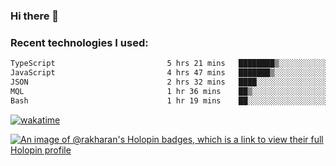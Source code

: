### Hi there 👋

### Recent technologies I used:
<!--START_SECTION:waka-->

```txt
TypeScript                         5 hrs 21 mins   ████████▒░░░░░░░░░░░░░░░░   32.68 %
JavaScript                         4 hrs 47 mins   ███████▒░░░░░░░░░░░░░░░░░   29.19 %
JSON                               2 hrs 32 mins   ████░░░░░░░░░░░░░░░░░░░░░   15.54 %
MQL                                1 hr 36 mins    ██▒░░░░░░░░░░░░░░░░░░░░░░   09.78 %
Bash                               1 hr 19 mins    ██░░░░░░░░░░░░░░░░░░░░░░░   08.09 %
```

<!--END_SECTION:waka-->
[![wakatime](https://wakatime.com/badge/user/fe50d444-0cee-4d14-a0b3-b9e8509eb4d0.svg)](https://wakatime.com/@fe50d444-0cee-4d14-a0b3-b9e8509eb4d0)

[![An image of @rakharan's Holopin badges, which is a link to view their full Holopin profile](https://holopin.me/rakharan)](https://holopin.io/@rakharan)
